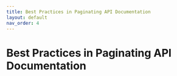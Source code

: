 ```yaml
---
title: Best Practices in Paginating API Documentation
layout: default
nav_order: 4
---
```


# Best Practices in Paginating API Documentation
